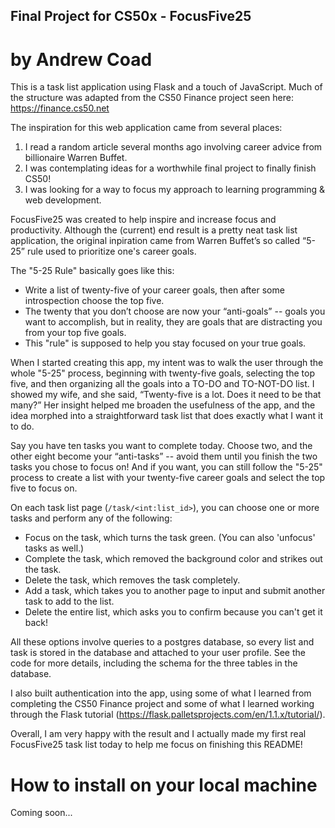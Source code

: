 ## Final Project for CS50x - FocusFive25
# by Andrew Coad

This is a task list application using Flask and a touch of JavaScript. Much of the structure was adapted from the CS50 Finance project seen here: https://finance.cs50.net

The inspiration for this web application came from several places:
  1. I read a random article several months ago involving career advice from billionaire Warren Buffet.
  2. I was contemplating ideas for a worthwhile final project to finally finish CS50!
  3. I was looking for a way to focus my approach to learning programming & web development.

FocusFive25 was created to help inspire and increase focus and productivity. Although the (current) end result is a pretty neat task list application, the original inpiration came from Warren Buffet’s so called “5-25” rule used to prioritize one's career goals.

The "5-25 Rule" basically goes like this:
  - Write a list of twenty-five of your career goals, then after some introspection choose the top five.
  - The twenty that you don’t choose are now your “anti-goals” -- goals you want to accomplish, but in reality, they are goals that are distracting you from your top five goals.
  - This "rule" is supposed to help you stay focused on your true goals.

When I started creating this app, my intent was to walk the user through the whole "5-25" process, beginning with twenty-five goals, selecting the top five, and then organizing all the goals into a TO-DO and TO-NOT-DO list. I showed my wife, and she said, “Twenty-five is a lot. Does it need to be that many?” Her insight helped me broaden the usefulness of the app, and the idea morphed into a straightforward task list that does exactly what I want it to do.

Say you have ten tasks you want to complete today. Choose two, and the other eight become your “anti-tasks” -- avoid them until you finish the two tasks you chose to focus on! And if you want, you can still follow the "5-25" process to create a list with your twenty-five career goals and select the top five to focus on.

On each task list page (`/task/<int:list_id>`), you can choose one or more tasks and perform any of the following:
  - Focus on the task, which turns the task green. (You can also 'unfocus' tasks as well.)
  - Complete the task, which removed the background color and strikes out the task.
  - Delete the task, which removes the task completely.
  - Add a task, which takes you to another page to input and submit another task to add to the list.
  - Delete the entire list, which asks you to confirm because you can't get it back!

All these options involve queries to a postgres database, so every list and task is stored in the database and attached to your user profile. See the code for more details, including the schema for the three tables in the database.

I also built authentication into the app, using some of what I learned from completing the CS50 Finance project and some of what I learned working through the Flask tutorial (https://flask.palletsprojects.com/en/1.1.x/tutorial/).

Overall, I am very happy with the result and I actually made my first real FocusFive25 task list today to help me focus on finishing this README!

# How to install on your local machine

Coming soon...
